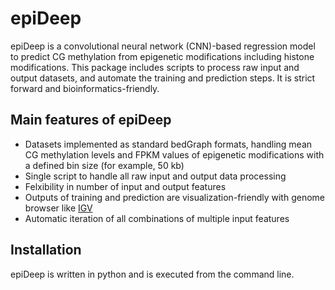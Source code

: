 # epiDeep

epiDeep is a convolutional neural network (CNN)-based regression model to predict CG methylation from epigenetic modifications including histone modifications. This package includes scripts to process raw input and output datasets, and automate the training and prediction steps. It is strict forward and bioinformatics-friendly. 

## Main features of epiDeep

* Datasets implemented as standard bedGraph formats, handling mean CG methylation levels and FPKM values of epigenetic modifications with a defined bin size (for example, 50 kb)
* Single script to handle all raw input and output data processing
* Felxibility in number of input and output features
* Outputs of training and prediction are visualization-friendly with genome browser like [IGV](http://software.broadinstitute.org/software/igv/)
* Automatic iteration of all combinations of multiple input features

## Installation

epiDeep is written in python and is executed from the command line.
